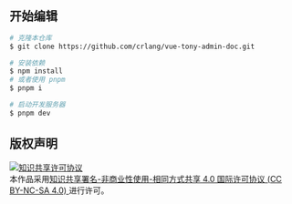 ## 开始编辑

```bash
# 克隆本仓库
$ git clone https://github.com/crlang/vue-tony-admin-doc.git

# 安装依赖
$ npm install
# 或者使用 pnpm
$ pnpm i

# 启动开发服务器
$ pnpm dev
```

## 版权声明

<a rel="license" href="http://creativecommons.org/licenses/by-nc-sa/4.0/"><img alt="知识共享许可协议" style="border-width:0" src="https://i.creativecommons.org/l/by-nc-sa/4.0/88x31.png" /></a><br />本作品采用<a rel="license" href="http://creativecommons.org/licenses/by-nc-sa/4.0/">知识共享署名-非商业性使用-相同方式共享 4.0 国际许可协议  (CC BY-NC-SA 4.0) </a>进行许可。
